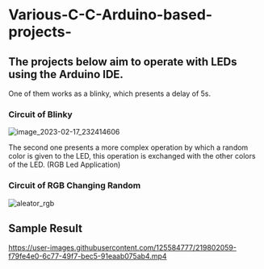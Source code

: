 # Various-C-C-Arduino-based-projects-
## The projects below aim to operate with LEDs using the Arduino IDE.
One of them works as a blinky, which presents a delay of 5s.

### Circuit of Blinky 
![image_2023-02-17_232414606](https://user-images.githubusercontent.com/125584777/219796674-ce67a23b-63ee-44f9-bffc-d1d10f0856fe.jpg)

The second one presents a more complex operation by which a random color is given to the LED, this operation is exchanged with the other colors of the LED. (RGB Led Application)


### Circuit of RGB Changing Random
![aleator_rgb](https://user-images.githubusercontent.com/125584777/219799503-20af8105-6c41-487e-919e-b274e51c9777.jpg)


## Sample Result 


https://user-images.githubusercontent.com/125584777/219802059-f79fe4e0-6c77-49f7-bec5-91eaab075ab4.mp4

